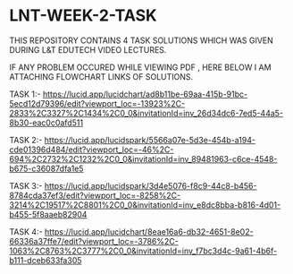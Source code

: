 # LNT-WEEK-2-TASK

THIS REPOSITORY CONTAINS 4 TASK SOLUTIONS WHICH WAS GIVEN DURING L&T EDUTECH VIDEO LECTURES.

IF ANY PROBLEM OCCURED WHILE VIEWING PDF , HERE BELOW I AM ATTACHING FLOWCHART LINKS OF SOLUTIONS.

TASK 1:-     https://lucid.app/lucidchart/ad8b11be-69aa-415b-91bc-5ecd12d79396/edit?viewport_loc=-13923%2C-2833%2C3327%2C1434%2C0_0&invitationId=inv_26d34dc6-7ed5-44a5-8b30-eac0c0afd511

TASK 2:-  https://lucid.app/lucidspark/5566a07e-5d3e-454b-a194-cde01396d484/edit?viewport_loc=-46%2C-694%2C2732%2C1232%2C0_0&invitationId=inv_89481963-c6ce-4548-b675-c36087dfa1e5

TASK 3:- https://lucid.app/lucidspark/3d4e5076-f8c9-44c8-b456-8784cda37ef3/edit?viewport_loc=-8258%2C-3214%2C19517%2C8801%2C0_0&invitationId=inv_e8dc8bba-b816-4d01-b455-5f8aaeb82904

TASK 4:- https://lucid.app/lucidchart/8eae16a6-db32-4651-8e02-66336a37ffe7/edit?viewport_loc=-3786%2C-1063%2C8763%2C3777%2C0_0&invitationId=inv_f7bc3d4c-9a61-4b6f-b111-dceb633fa305
